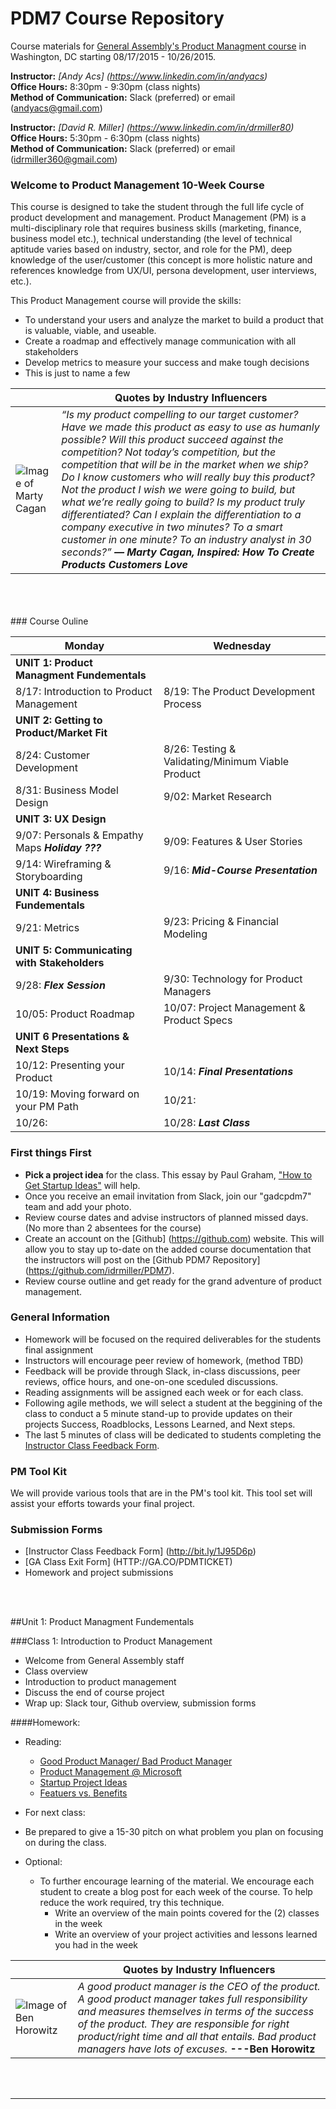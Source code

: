 # PDM7 Course Repository

Course materials for [General Assembly's Product Managment course](https://generalassemb.ly/education/product-management/washington-dc) in Washington, DC starting 08/17/2015 - 10/26/2015.

**Instructor:** 
_[Andy Acs] (https://www.linkedin.com/in/andyacs)_<br>
**Office Hours:** 8:30pm - 9:30pm (class nights)<br>
**Method of Communication:** Slack (preferred) or email (andyacs@gmail.com)

**Instructor:** 
_[David R. Miller] (https://www.linkedin.com/in/drmiller80)_ <br>
**Office Hours:** 5:30pm - 6:30pm (class nights)<br>
**Method of Communication:** Slack (preferred) or email (idrmiller360@gmail.com)

### Welcome to Product Management 10-Week Course
This course is designed to take the student through the full life cycle of product development and management. Product Management (PM) is a multi-disciplinary role that requires business skills (marketing, finance, business model etc.), technical understanding (the level of technical aptitude varies based on industry, sector, and role for the PM), deep knowledge of the user/customer (this concept is more holistic nature and references knowledge from UX/UI, persona development, user interviews, etc.).

This Product Management course will provide the skills: 
* To understand your users and analyze the market to build a product that is valuable, viable, and useable.
* Create a roadmap and effectively manage communication with all stakeholders
* Develop metrics to measure your success and make tough decisions
* This is just to name a few

| |Quotes by Industry Influencers  |
---|---
![Image of Marty Cagan](https://github.com/idrmiller/PDM7/blob/master/imgs/MC_img.png) | _“Is my product compelling to our target customer? Have we made this product as easy to use as humanly possible? Will this product succeed against the competition? Not today’s competition, but the competition that will be in the market when we ship? Do I know customers who will really buy this product? Not the product I wish we were going to build, but what we’re really going to build? Is my product truly differentiated? Can I explain the differentiation to a company executive in two minutes? To a smart customer in one minute? To an industry analyst in 30 seconds?”  **― Marty Cagan, Inspired: How To Create Products Customers Love**_ 

<br>
<br>
<br>
### Course Ouline

Monday | Wednesday
--- | ---
**UNIT 1: Product Managment Fundementals** |
8/17: Introduction to Product Management | 8/19: The Product Development Process
**UNIT 2: Getting to Product/Market Fit** | 
8/24: Customer Development | 8/26: Testing & Validating/Minimum Viable Product
8/31: Business Model Design | 9/02: Market Research
**UNIT 3: UX Design** | 
9/07: Personals & Empathy Maps _**Holiday ???**_ | 9/09: Features & User Stories
9/14: Wireframing & Storyboarding | 9/16: _**Mid-Course Presentation**_
**UNIT 4: Business Fundementals** | 
9/21: Metrics | 9/23: Pricing & Financial Modeling
**UNIT 5: Communicating with Stakeholders** |
9/28: _**Flex Session**_ | 9/30: Technology for Product Managers
10/05: Product Roadmap | 10/07: Project Management & Product Specs
**UNIT 6 Presentations & Next Steps** |
 10/12: Presenting your Product | 10/14: _**Final Presentations**_
10/19: Moving forward on your PM Path | 10/21:
10/26: | 10/28: _**Last Class**_

### First things First
* **Pick a project idea** for the class. This essay by Paul Graham, ["How to Get Startup Ideas"](http://paulgraham.com/startupideas.html) will help. 
* Once you receive an email invitation from Slack, join our "gadcpdm7" team and add your photo.
* Review course dates and advise instructors of planned missed days. (No more than 2 absentees for the course)
* Create an account on the [Github] (https://github.com) website. This will allow you to stay up to-date on the added course documentation that the instructors will post on the [Github PDM7 Repository] (https://github.com/idrmiller/PDM7).
* Review course outline and get ready for the grand adventure of product management. 

### General Information
- Homework will be focused on the required deliverables for the students final assignment
- Instructors will encourage peer review of homework, (method TBD)
- Feedback will be provide through Slack, in-class discussions, peer reviews, office hours, and one-on-one sceduled discussions.
- Reading assignments will be assigned each week or for each class.
- Following agile methods, we will select a student at the beggining of the class to conduct a 5 minute stand-up to provide updates on their projects  Success, Roadblocks,  Lessons Learned, and Next steps.
- The last 5 minutes of class will be dedicated to students completing the [Instructor Class Feedback Form](http://bit.ly/1J95D6p).

### PM Tool Kit
We will provide various tools that are in the PM's tool kit. This tool set will assist your efforts towards your final project.
<!--
- ** Survey's & Forms: **
  - Free: [Google forms](https://www.google.com/forms/about/)
  - Free: Limited --- [Survey Monkey](https://www.surveymonkey.com/)
  - Free: Limited --- [Typeform](http://www.typeform.com/)
  
- ** Wireframing tool: **
 - Free: [Google Slides](https://www.google.com/slides/about/)
 - Free: [Framebox](http://framebox.org/)
 - Free: Mac computers: [Keynote](https://www.apple.com/mac/keynote/)
 - Trial: Free for (30) days.[Balsamiq](https://balsamiq.com/products/mockups/)
 - Trial: Mac computers: [Sketch](http://bohemiancoding.com/sketch/) **---"Very Popular in the design community"**
 
- ** Idea Testing **
  - Free: [LaunchRock](https://www.launchrock.com/)
  - Trial: Landing Pages & A/B Testing [Unbounce](http://unbounce.com/)

- ** Technical **
  - Intro to HTML:
  - Intro to Javascript:

- ** Financial **
  - Financial Modeling Example
  
- ** Project Management **
  - 

-->
### Submission Forms
* [Instructor Class Feedback Form] (http://bit.ly/1J95D6p)
* [GA Class Exit Form] (HTTP://GA.CO/PDMTICKET)
* Homework and project submissions
<br>
<br>


##Unit 1: Product Managment Fundementals

###Class 1: Introduction to Product Management
* Welcome from General Assembly staff
* Class overview
* Introduction to product management
* Discuss the end of course project
* Wrap up: Slack tour, Github overview, submission forms

####Homework:
* Reading:
  * [Good Product Manager/ Bad Product Manager](http://benhorowitz.files.wordpress.com/2010/05/good-product-manager.pdf)
  * [Product Management @ Microsoft](http://blogs.msdn.com/b/techtalk/archive/2005/12/16/504872.aspx)
  * [Startup Project Ideas](http://paulgraham.com/startupideas.html)
  * [Featuers vs. Benefits](https://medium.com/early-stage/benefits-vs-features-e2b5c0d3c361)
*   For next class:
  *   Be prepared to give a 15-30 pitch on what problem you plan on focusing on during the class.
  
* Optional:
  * To further encourage learning of the material. We encourage each student to create a blog post for each week of the course. To help reduce the work required, try this technique.
    * Write an overview of the main points covered for the (2) classes in the week
    * Write an overview of your project activities and lessons learned you had in the week

| |Quotes by Industry Influencers |
---|---
![Image of Ben Horowitz](https://github.com/idrmiller/PDM7/blob/master/imgs/BH_Photo.png) | _A good product manager is the CEO of the product. A good product manager takes full responsibility and measures themselves in terms of the success of the product. They are responsible for right product/right time and all that entails. Bad product managers have lots of excuses._    **---Ben Horowitz**
<br>
<br>

<!--
###Class 2: Product Development Cycle
* Product Life Cycle
* Product Development Cycle
* Product Development Process

####Homework:
* Reading:
  * [Six Myths of product development](https://hbr.org/2012/05/six-myths-of-product-development)
  * [Apple's Product Development Process](http://thenextweb.com/apple/2012/01/24/this-is-how-apples-top-secret-product-development-process-works/)
  *

-->

___
<!--
### Reading Material
* [Top 12 Product Management Mistakes](http://www.khoslaventures.com/wp-content/uploads/The-Top-12-Product-Management-Mistakes.pdf)
* 



___
### Quotes
“Keep the focus on minimal product. More on this later, but your job as product manager is not to define the ultimate product, it’s to define the smallest possible product that will meet your goals.” 
― Marty Cagan, Inspired: How To Create Products Customers Love
* [Marty Cagan Quotes](https://www.goodreads.com/author/quotes/1405323.Marty_Cagan)

-->

